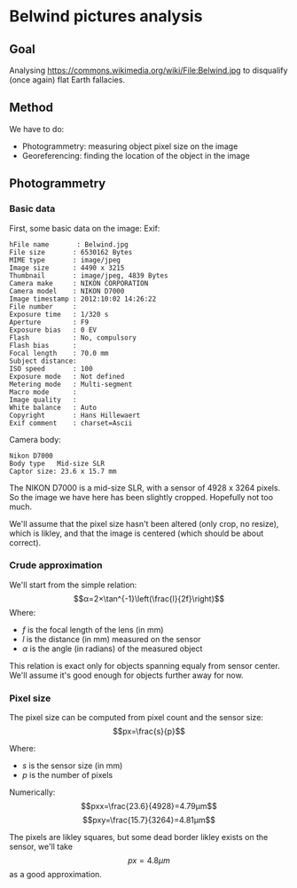 # Belwind pictures analysis

## Goal

Analysing https://commons.wikimedia.org/wiki/File:Belwind.jpg to disqualify (once again) flat Earth fallacies.

## Method
We have to do:
- Photogrammetry: measuring object pixel size on the image
- Georeferencing: finding the location of the object in the image

## Photogrammetry

### Basic data
First, some basic data on the image:
Exif:
```
hFile name       : Belwind.jpg
File size       : 6530162 Bytes
MIME type       : image/jpeg
Image size      : 4490 x 3215
Thumbnail       : image/jpeg, 4839 Bytes
Camera make     : NIKON CORPORATION
Camera model    : NIKON D7000
Image timestamp : 2012:10:02 14:26:22
File number     : 
Exposure time   : 1/320 s
Aperture        : F9
Exposure bias   : 0 EV
Flash           : No, compulsory
Flash bias      : 
Focal length    : 70.0 mm
Subject distance: 
ISO speed       : 100
Exposure mode   : Not defined
Metering mode   : Multi-segment
Macro mode      : 
Image quality   : 
White balance   : Auto
Copyright       : Hans Hillewaert                                       
Exif comment    : charset=Ascii   
```

Camera body:
```
Nikon D7000
Body type	Mid-size SLR
Captor size: 23.6 x 15.7 mm
```
The NIKON D7000 is a mid-size SLR, with a sensor of 4928 x 3264 pixels.
So the image we have here has been slightly cropped. Hopefully not too much.

We'll assume that the pixel size hasn't been altered (only crop, no resize), which is likley, and that the image is centered (which should be about correct).

### Crude approximation

We'll start from the simple relation:
$$α=2×\tan^{-1}\left(\frac{l}{2f}\right)$$
Where:
- $f$ is the focal length of the lens (in mm)
- $l$ is the distance (in mm) measured on the sensor
- $α$ is the angle (in radians) of the measured object

This relation is exact only for objects spanning equaly from sensor center. We'll assume it's good enough for objects further away for now.

### Pixel size

The pixel size can be computed from pixel count and the sensor size:
$$px=\frac{s}{p}$$

Where:
- $s$ is the sensor size (in mm)
- $p$ is the number of pixels

Numerically:
$$pxx=\frac{23.6}{4928}=4.79μm$$
$$pxy=\frac{15.7}{3264}=4.81μm$$

The pixels are likley squares, but some dead border likley exists on the sensor, we'll take $$px=4.8μm$$ as a good approximation.





